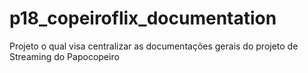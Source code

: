 # p18_copeiroflix_documentation
Projeto o qual visa centralizar as documentações gerais do projeto de Streaming do Papocopeiro
